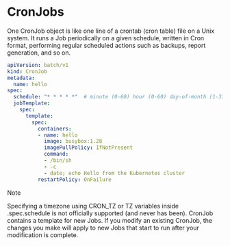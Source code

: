 # CronJobs

One CronJob object is like one line of a crontab (cron table) file on a Unix system. It runs a Job periodically on a given schedule, written in Cron format, performing regular scheduled actions such as backups, report generation, and so on. 

```yaml
apiVersion: batch/v1
kind: CronJob
metadata:
  name: hello
spec:
  schedule: "* * * * *"  # minute (0-60) hour (0-60) day-of-month (1-31) month (1-12) day0f-the-week (0-6)
  jobTemplate:
    spec:
      template:
        spec:
          containers:
          - name: hello
            image: busybox:1.28
            imagePullPolicy: IfNotPresent
            command:
            - /bin/sh
            - -c
            - date; echo Hello from the Kubernetes cluster
          restartPolicy: OnFailure
```
> [!NOTE]
> Specifying a timezone using CRON_TZ or TZ variables inside .spec.schedule is not officially supported (and never has been).
> CronJob contains a template for new Jobs. If you modify an existing CronJob, the changes you make will apply to new Jobs that start to run after your modification is complete.
